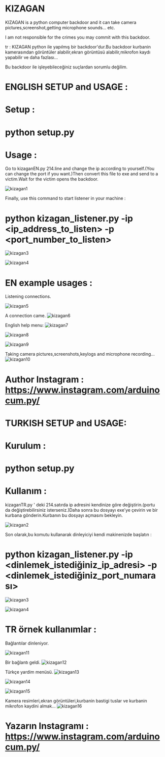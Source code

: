 # KIZAGAN
KIZAGAN is a python computer backdoor and it can take camera pictures,screenshot,getting microphone sounds... etc.

I am not responsible for the crimes you may commit with this backdoor.


tr : KIZAGAN python ile yapılmış bir backdoor'dur.Bu backdoor kurbanin kamerasından görüntüler alabilir,ekran görüntüsü alabilir,mikrofon kaydı yapabilir ve daha fazlası...

Bu backdoor ile işleyebileceğiniz suçlardan sorumlu değilim.

# ENGLISH SETUP and USAGE :


# Setup : 


# python setup.py


# Usage : 

Go to kizaganEN.py 214.line and change the ip according to yourself.(You can change the port if you want.)Then convert this file to exe and send to a victim.Wait for the victim opens the backdoor.

![kizagan1](https://user-images.githubusercontent.com/68844502/177311519-5368fd34-4f8d-41cc-8582-81162d87329f.PNG)

Finally, use this command to start listener in your machine :

# python kizagan_listener.py -ip <ip_address_to_listen> -p <port_number_to_listen>

![kizagan3](https://user-images.githubusercontent.com/68844502/177311607-d7a61438-3e76-40bf-8663-1f09e2039aee.PNG)

![kizagan4](https://user-images.githubusercontent.com/68844502/177312014-30db5b8b-db14-4177-bf39-c102e6a88d76.PNG)



# EN example usages :

Listening connections.

![kizagan5](https://user-images.githubusercontent.com/68844502/177312224-02e6f87d-d837-4f1b-b123-1e069fb9176e.PNG)

A connection came.
![kizagan6](https://user-images.githubusercontent.com/68844502/177312225-16a19f54-6f81-4f90-bb25-f9eb9ec1541a.PNG)

English help menu:
![kizagan7](https://user-images.githubusercontent.com/68844502/177312228-807d54c8-d2e0-4559-b670-cadaa8a2a942.PNG)

![kizagan8](https://user-images.githubusercontent.com/68844502/177312229-59de9db9-59a2-4930-b5b1-423ed011053c.PNG)

![kizagan9](https://user-images.githubusercontent.com/68844502/177312230-6a4e6804-7c9c-4b20-9283-db87240bd36c.PNG)

Taking camera pictures,screenshots,keylogs and microphone recording...
![kizagan10](https://user-images.githubusercontent.com/68844502/177312217-cfda9dd7-5965-4735-b98f-f2602b18477f.PNG)

# Author Instagram : https://www.instagram.com/arduinocum.py/

# TURKISH SETUP and USAGE:

# Kurulum : 


# python setup.py


# Kullanım :

kizaganTR.py ' deki 214.satırda ip adresini kendinize göre değiştirin.(portu da değiştirebilirsiniz isterseniz.)Daha sonra bu dosyayı exe'ye çevirin ve bir kurbana gönderin.Kurbanın bu dosyayı açmasını bekleyin.

![kizagan2](https://user-images.githubusercontent.com/68844502/177311680-9d6093a8-d118-4b89-a955-372bbadc7961.PNG)

Son olarak,bu komutu kullanarak dinleyiciyi kendi makinenizde başlatın :

# python kizagan_listener.py -ip <dinlemek_istediğiniz_ip_adresi> -p <dinlemek_istediğiniz_port_numarası>

![kizagan3](https://user-images.githubusercontent.com/68844502/177311743-274c9445-a8f8-4a61-9117-707205012435.PNG)

![kizagan4](https://user-images.githubusercontent.com/68844502/177312087-d96896ea-197d-404d-921b-d878b7d55985.PNG)



# TR örnek kullanımlar : 

Bağlantılar dinleniyor.

![kizagan11](https://user-images.githubusercontent.com/68844502/177312667-d116c2fd-176a-4fbe-b01f-57e8c5d1fa2d.PNG)

Bir bağlantı geldi.
![kizagan12](https://user-images.githubusercontent.com/68844502/177312670-07032d9f-85c7-4b08-a3e3-ff0b6df970b7.PNG)

Türkçe yardim menüsü.
![kizagan13](https://user-images.githubusercontent.com/68844502/177312672-c4addcbc-cad7-4d77-b8d5-0b6f052f6a8d.PNG)

![kizagan14](https://user-images.githubusercontent.com/68844502/177312675-27bb1307-80d3-481c-9c38-159e1cb8944c.PNG)

![kizagan15](https://user-images.githubusercontent.com/68844502/177312680-55e49a94-f0b1-46b2-a395-4021945dde0c.PNG)

Kamera resimleri,ekran görüntüleri,kurbanin bastigi tuslar ve kurbanin mikrofon kaydini almak...
![kizagan16](https://user-images.githubusercontent.com/68844502/177312682-52f4a3a3-6d9d-4f52-ab08-f5cc6559fbf3.PNG)

# Yazarın Instagramı : https://www.instagram.com/arduinocum.py/
